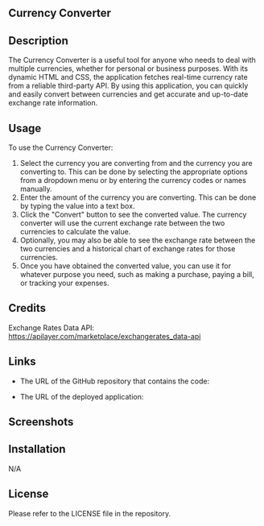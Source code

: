 ## Currency Converter

## Description
The Currency Converter is a useful tool for anyone who needs to deal with multiple currencies, whether for personal or business purposes. 
With its dynamic HTML and CSS, the application fetches real-time currency rate from a reliable third-party API. By using this application, you can quickly and easily convert between currencies and get accurate and up-to-date exchange rate information. 

## Usage
To use the Currency Converter:

1. Select the currency you are converting from and the currency you are converting to. This can be done by selecting the appropriate options from a dropdown menu or by entering the currency codes or names manually.
2. Enter the amount of the currency you are converting. This can be done by typing the value into a text box.
3. Click the "Convert" button to see the converted value. The currency converter will use the current exchange rate between the two currencies to calculate the value.
4. Optionally, you may also be able to see the exchange rate between the two currencies and a historical chart of exchange rates for those currencies.
5. Once you have obtained the converted value, you can use it for whatever purpose you need, such as making a purchase, paying a bill, or tracking your expenses.


## Credits
Exchange Rates Data API:
https://apilayer.com/marketplace/exchangerates_data-api

## Links
* The URL of the GitHub repository that contains the code:

* The URL of the deployed application:

## Screenshots


## Installation
N/A

## License
Please refer to the LICENSE file in the repository.

